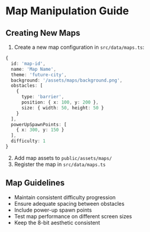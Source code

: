 # Map Manipulation Guide

## Creating New Maps

1. Create a new map configuration in `src/data/maps.ts`:
```typescript
{
  id: 'map-id',
  name: 'Map Name',
  theme: 'future-city',
  background: '/assets/maps/background.png',
  obstacles: [
    {
      type: 'barrier',
      position: { x: 100, y: 200 },
      size: { width: 50, height: 50 }
    }
  ],
  powerUpSpawnPoints: [
    { x: 300, y: 150 }
  ],
  difficulty: 1
}
```

2. Add map assets to `public/assets/maps/`
3. Register the map in `src/data/maps.ts`

## Map Guidelines

- Maintain consistent difficulty progression
- Ensure adequate spacing between obstacles
- Include power-up spawn points
- Test map performance on different screen sizes
- Keep the 8-bit aesthetic consistent